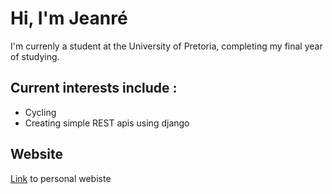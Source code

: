 # Hi, I'm Jeanré
 
I'm currenly a student at the University of Pretoria, completing my final year of studying.

## Current interests include : 
  - Cycling 
  - Creating simple REST apis using django
 


## Website
[Link](https://jayxd-2k.github.io/) to personal webiste

